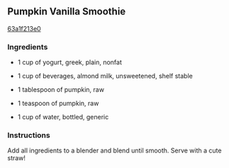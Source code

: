 ## Pumpkin Vanilla Smoothie

[63a1f213e0](http://tastykitchen.com/recipes/drinks/pumpkin-vanilla-smoothie/)

### Ingredients

 - 1 cup of yogurt, greek, plain, nonfat

 - 1 cup of beverages, almond milk, unsweetened, shelf stable

 - 1 tablespoon of pumpkin, raw

 - 1 teaspoon of pumpkin, raw

 - 1 cup of water, bottled, generic

### Instructions

Add all ingredients to a blender and blend until smooth. Serve with a cute straw!
